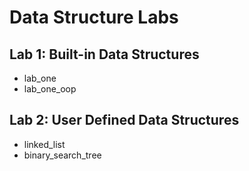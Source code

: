 # Data Structure Labs

## Lab 1: Built-in Data Structures

- lab_one
- lab_one_oop

## Lab 2: User Defined Data Structures

- linked_list
- binary_search_tree
